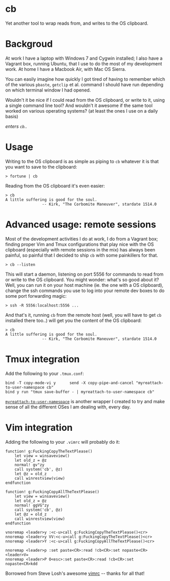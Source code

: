 # cb

Yet another tool to wrap reads from, and writes to the OS clipboard.

# Backgroud 

At work I have a laptop with Windows 7 and Cygwin installed; I also have
a Vagrant box, running Ubuntu, that I use to do the most of my development
work.  At home I have a Macbook Air, with Mac OS Sierra.

You can easily imagine how quickly I got tired of having to remember which of
the various `pbaste`, `getclip` et al. command I should have run depending on
which terminal window I had opened.

Wouldn't it be nice if I could read from the OS clipboard, or write to it,
using a single command line tool? And wouldn't it awesome if the same tool
worked on various operating systems? (at least the ones I use on a daily basis)

_enters `cb`.._

# Usage

Writing to the OS clipboard is as simple as piping to `cb` whatever it is that you want
to save to the clipboard:

    > fortune | cb

Reading from the OS clipboard it's even easier:

    > cb
    A little suffering is good for the soul.
                    -- Kirk, "The Corbomite Maneuver", stardate 1514.0

# Advanced usage: remote sessions

Most of the development activities I do at work, I do from a Vagrant box;
finding proper Vim and Tmux configurations that play nice with the OS clipboard
(especially with remote sessions in the mix) has always been painful, so
painful that I decided to ship `cb` with some painkillers for that.

    > cb --listen

This will start a daemon, listening on port 5556 for commands to read from or
write to the OS clipboard.  You might wonder: what's so good about it?  Well,
you can run it on your host machine (ie. the one with a OS clipboard), change
the ssh commands you use to log into your remote dev boxes to do some port
forwarding magic:

    > ssh -R 5556:localhost:5556 ...

And that's it, running `cb` from the remote host (well, you will have to get
`cb` installed there too..) will get you the content of the OS clipboard:

    > cb
    A little suffering is good for the soul.
                    -- Kirk, "The Corbomite Maneuver", stardate 1514.0

# Tmux integration

Add the following to your `.tmux.conf`:

    bind -T copy-mode-vi y      send -X copy-pipe-and-cancel "myreattach-to-user-namespace cb"
    bind y run "tmux save-buffer - | myreattach-to-user-namespace cb"

[`myreattach-to-user-namespace`](https://github.com/iamFIREcracker/dotfiles/blob/master/bin/myreattach-to-user-namespace)
is another wrapper I created to try and make sense of all the different OSes
I am dealing with, every day.

# Vim integration

Adding the following to your `.vimrc` will probably do it:

```vimscript
function! g:FuckingCopyTheTextPlease()
    let view = winsaveview()
    let old_z = @z
    normal! gv"zy
    call system('cb', @z)
    let @z = old_z
    call winrestview(view)
endfunction

function! g:FuckingCopyAllTheTextPlease()
    let view = winsaveview()
    let old_z = @z
    normal! ggVG"zy
    call system('cb', @z)
    let @z = old_z
    call winrestview(view)
endfunction

vnoremap <leader>y :<c-u>call g:FuckingCopyTheTextPlease()<cr>
nnoremap <leader>y VV:<c-u>call g:FuckingCopyTheTextPlease()<cr>
nnoremap <leader>Y :<c-u>call g:FuckingCopyAllTheTextPlease()<cr>

nnoremap <leader>p :set paste<CR>:read !cb<CR>:set nopaste<CR><leader>V=
nnoremap <leader>P O<esc>:set paste<CR>:read !cb<CR>:set nopaste<CR>kdd
```

Borrowed from Steve Losh's awesome
[vimrc](https://bitbucket.org/sjl/dotfiles/src/af2b6e2d27f39640970fbf20b8176855c7a489c4/vim/vimrc?at=default&fileviewer=file-view-default#vimrc-323)
-- thanks for all that!
